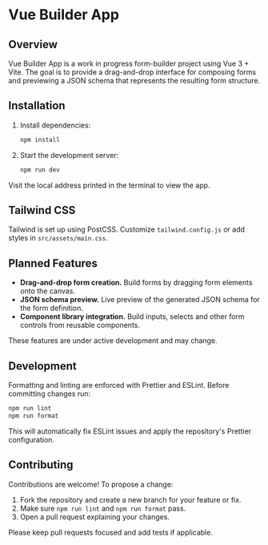 # Vue Builder App

## Overview
Vue Builder App is a work in progress form-builder project using Vue 3 + Vite. The goal is to provide a drag-and-drop interface for composing forms and previewing a JSON schema that represents the resulting form structure.

## Installation

1. Install dependencies:
   ```bash
   npm install
   ```
2. Start the development server:
   ```bash
   npm run dev
   ```

Visit the local address printed in the terminal to view the app.
## Tailwind CSS
Tailwind is set up using PostCSS. Customize `tailwind.config.js` or add styles in `src/assets/main.css`.


## Planned Features

- **Drag-and-drop form creation.** Build forms by dragging form elements onto the canvas.
- **JSON schema preview.** Live preview of the generated JSON schema for the form definition.
- **Component library integration.** Build inputs, selects and other form controls from reusable components.

These features are under active development and may change.

## Development

Formatting and linting are enforced with Prettier and ESLint. Before committing changes run:

```bash
npm run lint
npm run format
```

This will automatically fix ESLint issues and apply the repository's Prettier configuration.

## Contributing

Contributions are welcome! To propose a change:

1. Fork the repository and create a new branch for your feature or fix.
2. Make sure `npm run lint` and `npm run format` pass.
3. Open a pull request explaining your changes.

Please keep pull requests focused and add tests if applicable.
